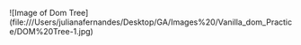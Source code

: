 ![Image of Dom Tree]
(file:///Users/julianafernandes/Desktop/GA/Images%20/Vanilla_dom_Practice/DOM%20Tree-1.jpg)